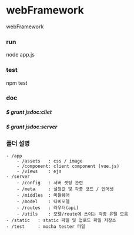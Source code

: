 # webFramework
webFramework


### run
node app.js


### test
npm test


### doc
##### $ grunt jsdoc:cliet
##### $ grunt jsdoc:server


### 폴더 설명
```
- /app   
    - /assets   : css / image
    - /component: client component (vue.js)
    - /views    : ejs
- /server  
    - /config   : 서버 셋팅 관련
    - /meta     : 설정값 및 각종 코드 / 언어셋
    - /middles  : 미들웨어
    - /model    : 디비모델
    - /routes   : 라우터(api)
    - /utils    : 모델/route에 쓰이는 각종 유틸 모음
- /static   : static 파일 및 업로드 파일 저장소
- /test     : mocha tester 파일


```
